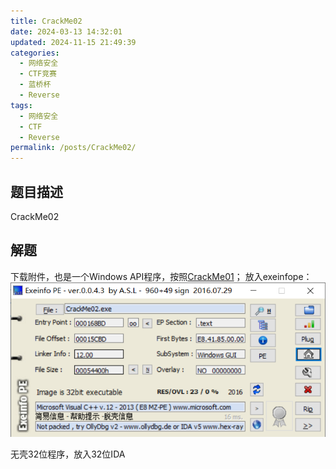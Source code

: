 ```yaml
---
title: CrackMe02
date: 2024-03-13 14:32:01
updated: 2024-11-15 21:49:39
categories:
  - 网络安全
  - CTF竞赛
  - 蓝桥杯
  - Reverse
tags:
  - 网络安全
  - CTF
  - Reverse
permalink: /posts/CrackMe02/
---
```

## 题目描述
CrackMe02

## 解题
下载附件，也是一个Windows API程序，按照[CrackMe01](CrackMe01.md)；
放入exeinfope：
![](CrackMe02/image-20240304200755206.png)

无壳32位程序，放入32位IDA